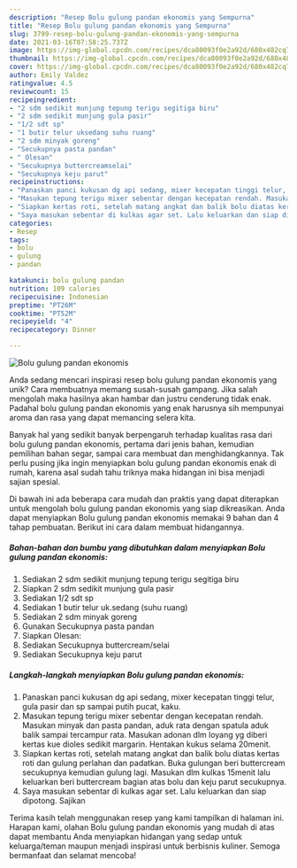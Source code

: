 ```yaml
---
description: "Resep Bolu gulung pandan ekonomis yang Sempurna"
title: "Resep Bolu gulung pandan ekonomis yang Sempurna"
slug: 3799-resep-bolu-gulung-pandan-ekonomis-yang-sempurna
date: 2021-03-16T07:58:25.737Z
image: https://img-global.cpcdn.com/recipes/dca80093f0e2a92d/680x482cq70/bolu-gulung-pandan-ekonomis-foto-resep-utama.jpg
thumbnail: https://img-global.cpcdn.com/recipes/dca80093f0e2a92d/680x482cq70/bolu-gulung-pandan-ekonomis-foto-resep-utama.jpg
cover: https://img-global.cpcdn.com/recipes/dca80093f0e2a92d/680x482cq70/bolu-gulung-pandan-ekonomis-foto-resep-utama.jpg
author: Emily Valdez
ratingvalue: 4.5
reviewcount: 15
recipeingredient:
- "2 sdm sedikit munjung tepung terigu segitiga biru"
- "2 sdm sedikit munjung gula pasir"
- "1/2 sdt sp"
- "1 butir telur uksedang suhu ruang"
- "2 sdm minyak goreng"
- "Secukupnya pasta pandan"
- " Olesan"
- "Secukupnya buttercreamselai"
- "Secukupnya keju parut"
recipeinstructions:
- "Panaskan panci kukusan dg api sedang, mixer kecepatan tinggi telur, gula pasir dan sp sampai putih pucat, kaku."
- "Masukan tepung terigu mixer sebentar dengan kecepatan rendah. Masukan minyak dan pasta pandan, aduk rata dengan spatula aduk balik sampai tercampur rata. Masukan adonan dlm loyang yg diberi kertas kue dioles sedikit margarin. Hentakan kukus selama 20menit."
- "Siapkan kertas roti, setelah matang angkat dan balik bolu diatas kertas roti dan gulung perlahan dan padatkan. Buka gulungan beri buttercream secukupnya kemudian gulung lagi. Masukan dlm kulkas 15menit lalu keluarkan beri buttercream bagian atas bolu dan keju parut secukupnya."
- "Saya masukan sebentar di kulkas agar set. Lalu keluarkan dan siap dipotong. Sajikan"
categories:
- Resep
tags:
- bolu
- gulung
- pandan

katakunci: bolu gulung pandan 
nutrition: 109 calories
recipecuisine: Indonesian
preptime: "PT26M"
cooktime: "PT52M"
recipeyield: "4"
recipecategory: Dinner

---
```



![Bolu gulung pandan ekonomis](https://img-global.cpcdn.com/recipes/dca80093f0e2a92d/680x482cq70/bolu-gulung-pandan-ekonomis-foto-resep-utama.jpg)

Anda sedang mencari inspirasi resep bolu gulung pandan ekonomis yang unik? Cara membuatnya memang susah-susah gampang. Jika salah mengolah maka hasilnya akan hambar dan justru cenderung tidak enak. Padahal bolu gulung pandan ekonomis yang enak harusnya sih mempunyai aroma dan rasa yang dapat memancing selera kita.

Banyak hal yang sedikit banyak berpengaruh terhadap kualitas rasa dari bolu gulung pandan ekonomis, pertama dari jenis bahan, kemudian pemilihan bahan segar, sampai cara membuat dan menghidangkannya. Tak perlu pusing jika ingin menyiapkan bolu gulung pandan ekonomis enak di rumah, karena asal sudah tahu triknya maka hidangan ini bisa menjadi sajian spesial.




Di bawah ini ada beberapa cara mudah dan praktis yang dapat diterapkan untuk mengolah bolu gulung pandan ekonomis yang siap dikreasikan. Anda dapat menyiapkan Bolu gulung pandan ekonomis memakai 9 bahan dan 4 tahap pembuatan. Berikut ini cara dalam membuat hidangannya.

<!--inarticleads1-->

##### Bahan-bahan dan bumbu yang dibutuhkan dalam menyiapkan Bolu gulung pandan ekonomis:

1. Sediakan 2 sdm sedikit munjung tepung terigu segitiga biru
1. Siapkan 2 sdm sedikit munjung gula pasir
1. Sediakan 1/2 sdt sp
1. Sediakan 1 butir telur uk.sedang (suhu ruang)
1. Sediakan 2 sdm minyak goreng
1. Gunakan Secukupnya pasta pandan
1. Siapkan  Olesan:
1. Sediakan Secukupnya buttercream/selai
1. Sediakan Secukupnya keju parut




<!--inarticleads2-->

##### Langkah-langkah menyiapkan Bolu gulung pandan ekonomis:

1. Panaskan panci kukusan dg api sedang, mixer kecepatan tinggi telur, gula pasir dan sp sampai putih pucat, kaku.
1. Masukan tepung terigu mixer sebentar dengan kecepatan rendah. Masukan minyak dan pasta pandan, aduk rata dengan spatula aduk balik sampai tercampur rata. Masukan adonan dlm loyang yg diberi kertas kue dioles sedikit margarin. Hentakan kukus selama 20menit.
1. Siapkan kertas roti, setelah matang angkat dan balik bolu diatas kertas roti dan gulung perlahan dan padatkan. Buka gulungan beri buttercream secukupnya kemudian gulung lagi. Masukan dlm kulkas 15menit lalu keluarkan beri buttercream bagian atas bolu dan keju parut secukupnya.
1. Saya masukan sebentar di kulkas agar set. Lalu keluarkan dan siap dipotong. Sajikan




Terima kasih telah menggunakan resep yang kami tampilkan di halaman ini. Harapan kami, olahan Bolu gulung pandan ekonomis yang mudah di atas dapat membantu Anda menyiapkan hidangan yang sedap untuk keluarga/teman maupun menjadi inspirasi untuk berbisnis kuliner. Semoga bermanfaat dan selamat mencoba!
